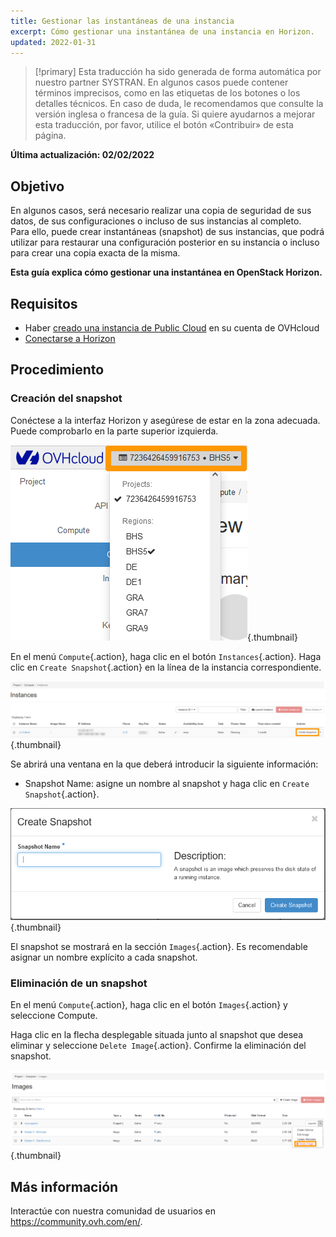 ```yaml
---
title: Gestionar las instantáneas de una instancia
excerpt: Cómo gestionar una instantánea de una instancia en Horizon.
updated: 2022-01-31
---
```


> [!primary]
> Esta traducción ha sido generada de forma automática por nuestro partner SYSTRAN. En algunos casos puede contener términos imprecisos, como en las etiquetas de los botones o los detalles técnicos. En caso de duda, le recomendamos que consulte la versión inglesa o francesa de la guía. Si quiere ayudarnos a mejorar esta traducción, por favor, utilice el botón «Contribuir» de esta página.
>

**Última actualización: 02/02/2022**

## Objetivo

En algunos casos, será necesario realizar una copia de seguridad de sus datos, de sus configuraciones o incluso de sus instancias al completo.<br> 
Para ello, puede crear instantáneas (snapshot) de sus instancias, que podrá utilizar para restaurar una configuración posterior en su instancia o incluso para crear una copia exacta de la misma. 

**Esta guía explica cómo gestionar una instantánea en OpenStack Horizon.**

## Requisitos

- Haber [creado una instancia de Public Cloud](/pages/public_cloud/compute/public-cloud-first-steps#3-crear-una-instancia) en su cuenta de OVHcloud
- [Conectarse a Horizon](/pages/public_cloud/compute/introducing_horizon)

## Procedimiento

### Creación del snapshot

Conéctese a la interfaz Horizon y asegúrese de estar en la zona adecuada. Puede comprobarlo en la parte superior izquierda. 

![Selección de región](images/region2021.png){.thumbnail}

En el menú `Compute`{.action}, haga clic en el botón `Instances`{.action}. Haga clic en `Create Snapshot`{.action} en la línea de la instancia correspondiente.

![Create snapshot](images/createsnapshot.png){.thumbnail}

Se abrirá una ventana en la que deberá introducir la siguiente información:

* Snapshot Name: asigne un nombre al snapshot y haga clic en `Create Snapshot`{.action}.

![Create snapshot](images/createsnapshot2.png){.thumbnail}

El snapshot se mostrará en la sección `Images`{.action}. Es recomendable asignar un nombre explícito a cada snapshot. 

### Eliminación de un snapshot

En el menú `Compute`{.action}, haga clic en el botón `Images`{.action} y seleccione Compute.

Haga clic en la flecha desplegable situada junto al snapshot que desea eliminar y seleccione `Delete Image`{.action}. Confirme la eliminación del snapshot.

![public-cloud](images/deletesnapshot.png){.thumbnail}

## Más información
  
Interactúe con nuestra comunidad de usuarios en <https://community.ovh.com/en/>.